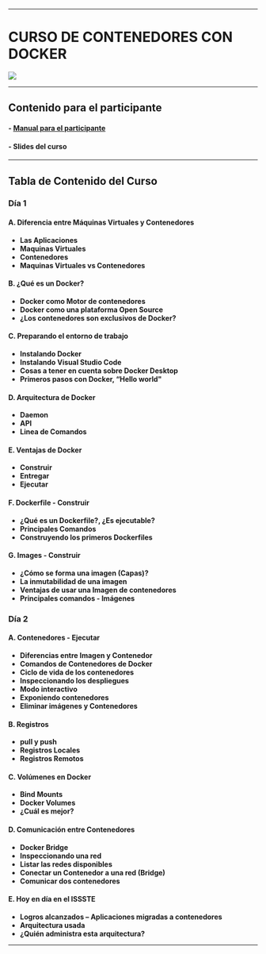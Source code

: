 ------------
# CURSO DE CONTENEDORES CON DOCKER

![](https://www.docker.com/wp-content/uploads/2022/03/horizontal-logo-monochromatic-white.png)

------------

## Contenido para el participante
#### - [Manual para el participante](https://drive.google.com/file/d/1mcz249tThgvzPFAj4QPARorCzu9EW2Mo/view?usp=share_link "EL manual para el participante")
#### - Slides del curso

------------

## Tabla de Contenido del Curso
### Día 1
#### A. Diferencia entre Máquinas Virtuales y Contenedores
- **Las Aplicaciones** 
- **Maquinas Virtuales**
- **Contenedores**
- **Maquinas Virtuales vs Contenedores**

#### B. ¿Qué es un Docker?
- **Docker como Motor de contenedores**
- **Docker como una plataforma Open Source**
- **¿Los contenedores son exclusivos de Docker?**

#### C. Preparando el entorno de trabajo
- **Instalando Docker**
- **Instalando Visual Studio Code**
- **Cosas a tener en cuenta sobre Docker Desktop**
- **Primeros pasos con Docker, “Hello world"**

#### D. Arquitectura de Docker
- **Daemon**
- **API**
- **Linea de Comandos**

#### E. Ventajas de Docker
- **Construir**
- **Entregar**
- **Ejecutar**

#### F. Dockerfile - Construir
- **¿Qué es un Dockerfile?, ¿Es ejecutable?**
- **Principales Comandos**
- **Construyendo los primeros Dockerfiles**

#### G. Images - Construir
- **¿Cómo se forma una imagen (Capas)?**
- **La inmutabilidad de una imagen**
- **Ventajas de usar una Imagen de contenedores**
- **Principales comandos - Imágenes**


### Día 2 
#### A. Contenedores - Ejecutar 
- **Diferencias entre Imagen y Contenedor**
- **Comandos de Contenedores de Docker**
- **Ciclo de vida de los contenedores**
- **Inspeccionando los despliegues**
- **Modo interactivo**
- **Exponiendo contenedores**
- **Eliminar imágenes y Contenedores**

#### B. Registros
- **pull y push**
- **Registros Locales**
- **Registros Remotos**

#### C. Volúmenes en Docker
- **Bind Mounts**
- **Docker Volumes**
- **¿Cuál es mejor?**

#### D. Comunicación entre Contenedores
- **Docker Bridge**
- **Inspeccionando una red**
- **Listar las redes disponibles**
- **Conectar un Contenedor a una red (Bridge)**
- **Comunicar dos contenedores**

#### E. Hoy en día en el ISSSTE
- **Logros alcanzados – Aplicaciones migradas a contenedores**
- **Arquitectura usada**
- **¿Quién administra esta arquitectura?**

------------

